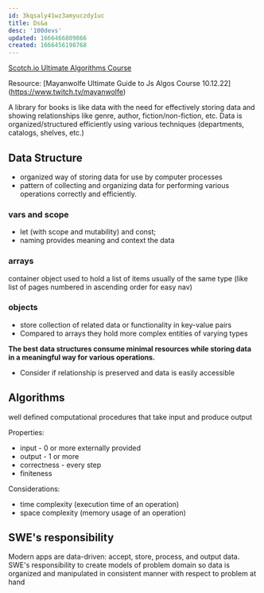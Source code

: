 ```yaml
---
id: 3kqsaly41wz3amyuczdy1uc
title: Ds&a
desc: '100devs'
updated: 1666466809866
created: 1666456198768
---
```

[Scotch.io Ultimate Algorithms Course](http://web.archive.org/web/20210616161653/https://scotch.io/courses/the-ultimate-guide-to-javascript-algorithms) 

Resource: [Mayanwolfe Ultimate Guide to Js Algos Course 10.12.22]
(https://www.twitch.tv/mayanwolfe)

A library for books is like data with the need for effectively storing data and showing relationships like genre, author, fiction/non-fiction, etc. Data is organized/structured efficiently using various techniques (departments, catalogs, shelves, etc.)

## Data Structure
- organized way of storing data for use by computer processes
- pattern of collecting and organizing data for performing various operations correctly and efficiently.

### vars and scope
- let (with scope and mutability) and const; 
- naming provides meaning and context the data

### arrays 
container object used to hold a list of items usually of the same type (like list of pages numbered in ascending order for easy nav)

### objects 
- store collection of related data or functionality in key-value pairs
- Compared to arrays they hold more complex entities of varying types

**The best data structures consume minimal resources while storing data in a meaningful way for various operations.**
- Consider if relationship is preserved and data is easily accessible

## Algorithms
well defined computational procedures that take input and produce output

Properties:
- input - 0 or more externally provided
- output - 1 or more 
- correctness - every step
- finiteness 

Considerations:
- time complexity (execution time of an operation)
- space complexity (memory usage of an operation)

## SWE's responsibility
Modern apps are data-driven: accept, store, process, and output data. SWE's responsibility to create models of problem domain so data is organized and manipulated in consistent manner with respect to problem at hand


